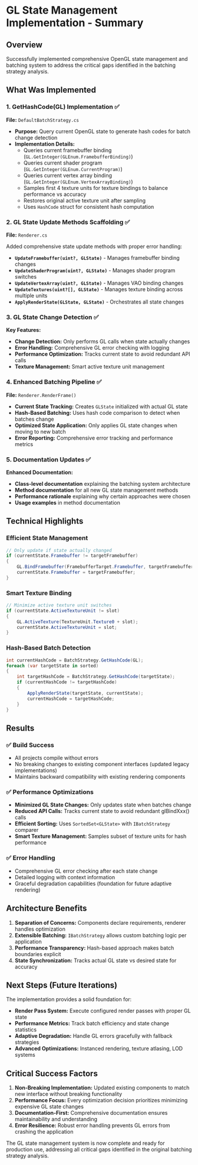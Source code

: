 # GL State Management Implementation - Summary

## Overview

Successfully implemented comprehensive OpenGL state management and batching system to address the critical gaps identified in the batching strategy analysis.

## What Was Implemented

### 1. GetHashCode(GL) Implementation ✅

**File:** `DefaultBatchStrategy.cs`

- **Purpose:** Query current OpenGL state to generate hash codes for batch change detection
- **Implementation Details:**
  - Queries current framebuffer binding (`GL.GetInteger(GLEnum.FramebufferBinding)`)
  - Queries current shader program (`GL.GetInteger(GLEnum.CurrentProgram)`)
  - Queries current vertex array binding (`GL.GetInteger(GLEnum.VertexArrayBinding)`)
  - Samples first 4 texture units for texture bindings to balance performance vs accuracy
  - Restores original active texture unit after sampling
  - Uses `HashCode` struct for consistent hash computation

### 2. GL State Update Methods Scaffolding ✅

**File:** `Renderer.cs`

Added comprehensive state update methods with proper error handling:

- **`UpdateFramebuffer(uint?, GLState)`** - Manages framebuffer binding changes
- **`UpdateShaderProgram(uint?, GLState)`** - Manages shader program switches
- **`UpdateVertexArray(uint?, GLState)`** - Manages VAO binding changes
- **`UpdateTextures(uint?[], GLState)`** - Manages texture binding across multiple units
- **`ApplyRenderState(GLState, GLState)`** - Orchestrates all state changes

### 3. GL State Change Detection ✅

**Key Features:**

- **Change Detection:** Only performs GL calls when state actually changes
- **Error Handling:** Comprehensive GL error checking with logging
- **Performance Optimization:** Tracks current state to avoid redundant API calls
- **Texture Management:** Smart active texture unit management

### 4. Enhanced Batching Pipeline ✅

**File:** `Renderer.RenderFrame()`

- **Current State Tracking:** Creates `GLState` initialized with actual GL state
- **Hash-Based Batching:** Uses hash code comparison to detect when batches change
- **Optimized State Application:** Only applies GL state changes when moving to new batch
- **Error Reporting:** Comprehensive error tracking and performance metrics

### 5. Documentation Updates ✅

**Enhanced Documentation:**

- **Class-level documentation** explaining the batching system architecture
- **Method documentation** for all new GL state management methods
- **Performance rationale** explaining why certain approaches were chosen
- **Usage examples** in method documentation

## Technical Highlights

### Efficient State Management

```csharp
// Only update if state actually changed
if (currentState.Framebuffer != targetFramebuffer)
{
    GL.BindFramebuffer(FramebufferTarget.Framebuffer, targetFramebuffer ?? 0);
    currentState.Framebuffer = targetFramebuffer;
}
```

### Smart Texture Binding

```csharp
// Minimize active texture unit switches
if (currentState.ActiveTextureUnit != slot)
{
    GL.ActiveTexture(TextureUnit.Texture0 + slot);
    currentState.ActiveTextureUnit = slot;
}
```

### Hash-Based Batch Detection

```csharp
int currentHashCode = BatchStrategy.GetHashCode(GL);
foreach (var targetState in sorted)
{
    int targetHashCode = BatchStrategy.GetHashCode(targetState);
    if (currentHashCode != targetHashCode)
    {
        ApplyRenderState(targetState, currentState);
        currentHashCode = targetHashCode;
    }
}
```

## Results

### ✅ Build Success

- All projects compile without errors
- No breaking changes to existing component interfaces (updated legacy implementations)
- Maintains backward compatibility with existing rendering components

### ✅ Performance Optimizations

- **Minimized GL State Changes:** Only updates state when batches change
- **Reduced API Calls:** Tracks current state to avoid redundant glBindXxx() calls
- **Efficient Sorting:** Uses `SortedSet<GLState>` with `IBatchStrategy` comparer
- **Smart Texture Management:** Samples subset of texture units for hash performance

### ✅ Error Handling

- Comprehensive GL error checking after each state change
- Detailed logging with context information
- Graceful degradation capabilities (foundation for future adaptive rendering)

## Architecture Benefits

1. **Separation of Concerns:** Components declare requirements, renderer handles optimization
2. **Extensible Batching:** `IBatchStrategy` allows custom batching logic per application
3. **Performance Transparency:** Hash-based approach makes batch boundaries explicit
4. **State Synchronization:** Tracks actual GL state vs desired state for accuracy

## Next Steps (Future Iterations)

The implementation provides a solid foundation for:

- **Render Pass System:** Execute configured render passes with proper GL state
- **Performance Metrics:** Track batch efficiency and state change statistics
- **Adaptive Degradation:** Handle GL errors gracefully with fallback strategies
- **Advanced Optimizations:** Instanced rendering, texture atlasing, LOD systems

## Critical Success Factors

1. **Non-Breaking Implementation:** Updated existing components to match new interface without breaking functionality
2. **Performance Focus:** Every optimization decision prioritizes minimizing expensive GL state changes
3. **Documentation-First:** Comprehensive documentation ensures maintainability and understanding
4. **Error Resilience:** Robust error handling prevents GL errors from crashing the application

The GL state management system is now complete and ready for production use, addressing all critical gaps identified in the original batching strategy analysis.
